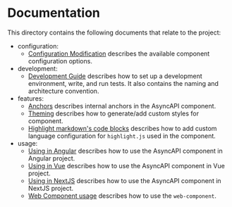 # Documentation

This directory contains the following documents that relate to the project:

- configuration:
  - [Configuration Modification](./configuration/config-modification.md) describes the available component configuration options.
- development:
  - [Development Guide](./development/guide.md) describes how to set up a development environment, write, and run tests. It also contains the naming and architecture convention.
- features:
  - [Anchors](./features/anchors.md) describes internal anchors in the AsyncAPI component.
  - [Theming](./features/theming.md) describes how to generate/add custom styles for component.
  - [Highlight markdown's code blocks](./features/highlight.md) describes how to add custom language configuration for `highlight.js` used in the component.
- usage:
  - [Using in Angular](./usage/angular.md) describes how to use the AsyncAPI component in Angular project.
  - [Using in Vue](./usage/vue.md) describes how to use the AsyncAPI component in Vue project.
  - [Using in NextJS](./usage/nextjs.md) describes how to use the AsyncAPI component in NextJS project.
  - [Web Component usage](./usage/web-component.md) describes how to use the `web-component`.
